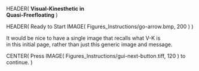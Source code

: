 HEADER( __Visual-Kinesthetic in <br> Quasi-Freefloating__ )

HEADER( Ready to Start IMAGE( Figures_Instructions/go-arrow.bmp, 200 ) )

It would be nice to have a single image that recalls what V-K is <br> in this initial page, rather than just this generic image and message.
 
CENTER( Press IMAGE( Figures_Instructions/gui-next-button.tiff, 120 ) to continue. )
